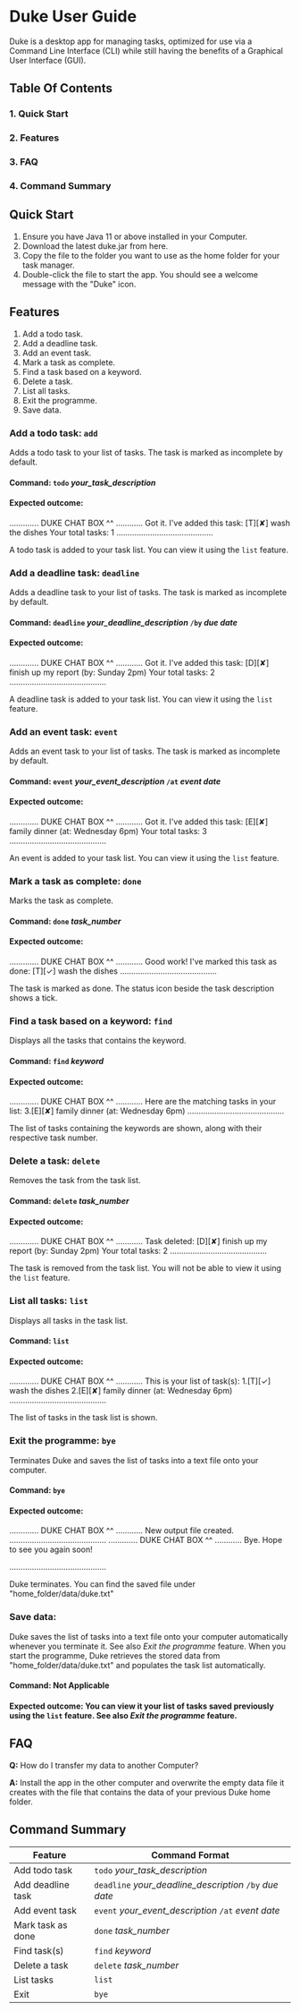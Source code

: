 # Duke User Guide
Duke is a desktop app for managing tasks, optimized for use via a Command Line Interface (CLI) while still having the benefits of a Graphical User Interface (GUI).



## Table Of Contents
### 1. Quick Start
### 2. Features
### 3. FAQ
### 4. Command Summary




## Quick Start
1. Ensure you have Java 11 or above installed in your Computer.
2. Download the latest duke.jar from here.
3. Copy the file to the folder you want to use as the home folder for your task manager.
4. Double-click the file to start the app. You should see a welcome message with the "Duke" icon.




## Features 
1. Add a todo task.
2. Add a deadline task.
3. Add an event task.
4. Mark a task as complete.
5. Find a task based on a keyword.
6. Delete a task.
7. List all tasks.
8. Exit the programme.
9. Save data.


### Add a todo task: `add`
Adds a todo task to your list of tasks. The task is marked as incomplete by default.

#### Command: `todo` *your_task_description*

#### Expected outcome: 

............. DUKE CHAT BOX ^^ ............
Got it. I've added this task:
[T][✘] wash the dishes
Your total tasks: 1
...........................................

A todo task is added to your task list. You can view it using the `list` feature.



### Add a deadline task: `deadline`
Adds a deadline task to your list of tasks. The task is marked as incomplete by default.

#### Command: `deadline` *your_deadline_description* `/by` *due date*
 
#### Expected outcome: 

............. DUKE CHAT BOX ^^ ............
Got it. I've added this task:
[D][✘] finish up my report  (by: Sunday 2pm)
Your total tasks: 2
...........................................

A deadline task is added to your task list. You can view it using the `list` feature.



### Add an event task: `event`
Adds an event task to your list of tasks. The task is marked as incomplete by default.

#### Command: `event` *your_event_description* `/at` *event date*

#### Expected outcome: 

............. DUKE CHAT BOX ^^ ............
Got it. I've added this task:
[E][✘] family dinner  (at: Wednesday 6pm)
Your total tasks: 3
...........................................

An event is added to your task list. You can view it using the `list` feature.



### Mark a task as complete: `done`
Marks the task as complete.

#### Command: `done` *task_number*

#### Expected outcome: 

............. DUKE CHAT BOX ^^ ............
Good work! I've marked this task as done:
[T][✓] wash the dishes
...........................................

The task is marked as done. The status icon beside the task description shows a tick.



### Find a task based on a keyword: `find`
Displays all the tasks that contains the keyword.

#### Command: `find` *keyword*

#### Expected outcome: 

............. DUKE CHAT BOX ^^ ............
Here are the matching tasks in your list:
3.[E][✘] family dinner  (at: Wednesday 6pm)
...........................................

The list of tasks containing the keywords are shown, along with their respective task number.



### Delete a task: `delete`
Removes the task from the task list.

#### Command: `delete` *task_number*

#### Expected outcome: 

............. DUKE CHAT BOX ^^ ............
Task deleted:
[D][✘] finish up my report  (by: Sunday 2pm)
Your total tasks: 2
...........................................

The task is removed from the task list. You will not be able to view it using the `list` feature.



### List all tasks: `list`
Displays all tasks in the task list.

#### Command: `list` 

#### Expected outcome: 

............. DUKE CHAT BOX ^^ ............
This is your list of task(s):
1.[T][✓] wash the dishes
2.[E][✘] family dinner  (at: Wednesday 6pm)
...........................................

The list of tasks in the task list is shown.



### Exit the programme: `bye`
Terminates Duke and saves the list of tasks into a text file onto your computer.

#### Command: `bye` 

#### Expected outcome: 

............. DUKE CHAT BOX ^^ ............
New output file created.
...........................................
............. DUKE CHAT BOX ^^ ............
Bye. Hope to see you again soon!

...........................................

Duke terminates. You can find the saved file under "home_folder/data/duke.txt"



### Save data:
Duke saves the list of tasks into a text file onto your computer automatically whenever you terminate it. See also *Exit the programme* feature.
When you start the programme, Duke retrieves the stored data from "home_folder/data/duke.txt" and populates the task list automatically.

#### Command: **Not Applicable**

#### Expected outcome: You can view it your list of tasks saved previously using the `list` feature. See also *Exit the programme* feature.




## FAQ
**Q:** How do I transfer my data to another Computer?

**A:** Install the app in the other computer and overwrite the empty data file it creates with the file that contains the data of your previous Duke home folder.



## Command Summary

| **Feature** | **Command Format** |
| ----------- | ------------ |
| Add todo task | `todo` *your_task_description* |
| Add deadline task | `deadline` *your_deadline_description* `/by` *due date* |
| Add event task | `event` *your_event_description* `/at` *event date* |
| Mark task as done | `done` *task_number* |
| Find task(s) | `find` *keyword* |
| Delete a task | `delete` *task_number* |
| List tasks | `list` |
| Exit | `bye` |
